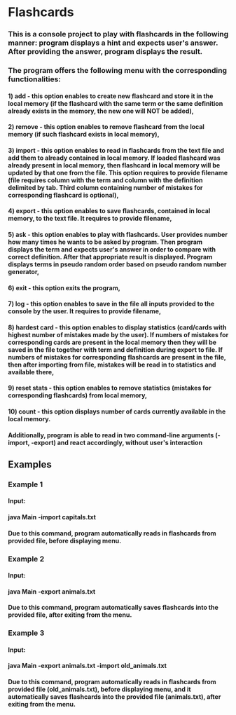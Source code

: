 # Flashcards

### This is a console project to play with flashcards in the following manner: program displays a hint and expects user's answer. After providing the answer, program displays the result.

### The program offers the following menu with the corresponding functionalities:
#### 1) add - this option enables to create new flashcard and store it in the local memory (if the flashcard with the same term or the same definition already exists in the memory, the new one will NOT be added),
#### 2) remove - this option enables to remove flashcard from the local memory (if such flashcard exists in local memory),
#### 3) import - this option enables to read in flashcards from the text file and add them to already contained in local memory. If loaded flashcard was already present in local memory, then flashcard in local memory will be updated by that one from the file. This option requires to provide filename (file requires column with the term and column with the definition delimited by tab. Third column containing number of mistakes for corresponding flashcard is optional),
#### 4) export - this option enables to save flashcards, contained in local memory, to the text file. It requires to provide filename,
#### 5) ask - this option enables to play with flashcards. User provides number how many times he wants to be asked by program. Then program displays the term and expects user's answer in order to compare with correct definition. After that appropriate result is displayed. Program displays terms in pseudo random order based on pseudo random number generator,
#### 6) exit - this option exits the program,
#### 7) log - this option enables to save in the file all inputs provided to the console by the user. It requires to provide filename,
#### 8) hardest card - this option enables to display statistics (card/cards with highest number of mistakes made by the user). If numbers of mistakes for corresponding cards are present in the local memory then they will be saved in the file together with term and definition during export to file. If numbers of mistakes for corresponding flashcards are present in the file, then after importing from file, mistakes will be read in to statistics and available there,
#### 9) reset stats - this option enables to remove statistics (mistakes for corresponding flashcards) from local memory,
#### 10) count - this option displays number of cards currently available in the local memory.

#### Additionally, program is able to read in two command-line arguments (-import, -export) and react accordingly, without user's interaction

## Examples
### Example 1
#### Input:
#### java Main -import capitals.txt

#### Due to this command, program automatically reads in flashcards from provided file, before displaying menu.

### Example 2
#### Input:
#### java Main -export animals.txt

#### Due to this command, program automatically saves flashcards into the provided file, after exiting from the menu.

### Example 3
#### Input:
#### java Main -export animals.txt -import old_animals.txt

#### Due to this command, program automatically reads in flashcards from provided file (old_animals.txt), before displaying menu, and it automatically saves flashcards into the provided file (animals.txt), after exiting from the menu.